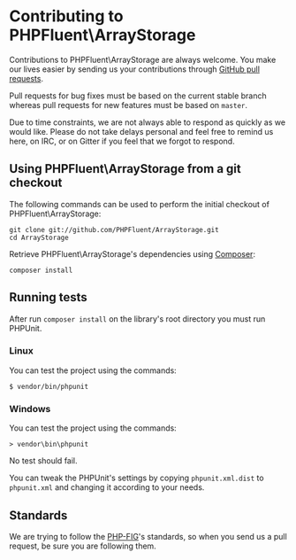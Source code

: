 # Contributing to PHPFluent\ArrayStorage

Contributions to PHPFluent\ArrayStorage are always welcome. You make our lives easier by
sending us your contributions through [GitHub pull requests](http://help.github.com/pull-requests).

Pull requests for bug fixes must be based on the current stable branch whereas
pull requests for new features must be based on `master`.

Due to time constraints, we are not always able to respond as quickly as we
would like. Please do not take delays personal and feel free to remind us here,
on IRC, or on Gitter if you feel that we forgot to respond.

## Using PHPFluent\ArrayStorage from a git checkout

The following commands can be used to perform the initial checkout of PHPFluent\ArrayStorage:

```shell
git clone git://github.com/PHPFluent/ArrayStorage.git
cd ArrayStorage
```

Retrieve PHPFluent\ArrayStorage's dependencies using [Composer](http://getcomposer.org/):

```shell
composer install
```

## Running tests

After run `composer install` on the library's root directory you must run PHPUnit.

### Linux

You can test the project using the commands:
```shell
$ vendor/bin/phpunit
```

### Windows

You can test the project using the commands:
```shell
> vendor\bin\phpunit
```

No test should fail.

You can tweak the PHPUnit's settings by copying `phpunit.xml.dist` to `phpunit.xml`
and changing it according to your needs.

## Standards

We are trying to follow the [PHP-FIG](http://www.php-fig.org)'s standards, so
when you send us a pull request, be sure you are following them.
